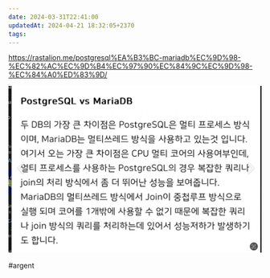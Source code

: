 ```yaml
---
date: 2024-03-31T22:41:00
updatedAt: 2024-04-21 18:32:05+2370
tags: 
---
```

https://rastalion.me/postgresql%EA%B3%BC-mariadb%EC%9D%98-%EC%82%AC%EC%9D%B4%EC%97%90%EC%84%9C%EC%9D%98-%EC%84%A0%ED%83%9D/

![Pasted image 20230924231237](real-resource-image/Pasted%20image%2020230924231237.png)

#argent 